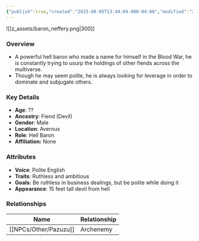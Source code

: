 ```yaml
---
{"publish":true,"created":"2025-08-05T13:44:04.000-04:00","modified":"2025-10-03T15:48:55.092-04:00","published":"2025-10-03T15:48:55.092-04:00","cssclasses":"","Age":"??","Ancestry":["Fiend (Devil)"],"Gender":"Male","Location":["Avernus"],"Role":["Hell Baron"],"Affiliation":["None"],"Appearances":["[[25 The Hellnight Soirée]]"]}
---
```



![[z_assets/baron_neffery.png|300]]

### Overview
- A powerful hell baron who made a name for himself in the Blood War, he is constantly trying to usurp the holdings of other fiends across the multiverse.
- Though he may seem polite, he is always looking for leverage in order to dominate and subjugate others.

### Key Details
- **Age**: ??
- **Ancestry**: Fiend (Devil)
- **Gender**: Male
- **Location**: Avernus
- **Role**: Hell Baron
- **Affiliation:** None

### Attributes
- **Voice**: Polite English
- **Traits**: Ruthless and ambitious
- **Goals:** Be ruthless in business dealings, but be polite while doing it
- **Appearance**: 15 feet tall devil from hell

### Relationships

| Name       | Relationship |
| ---------- | ------------ |
| [[NPCs/Other/Pazuzu]] | Archenemy    |

